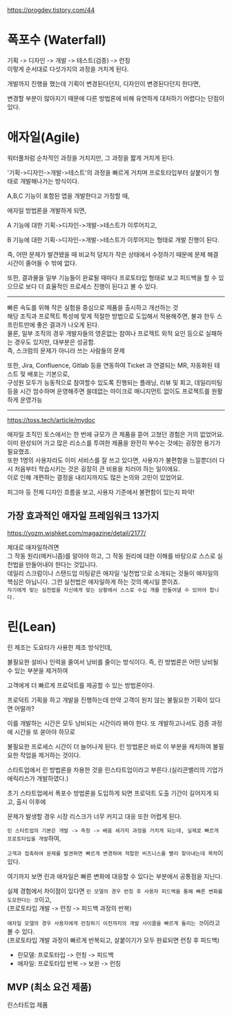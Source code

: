 https://progdev.tistory.com/44

# 폭포수 (Waterfall)

기획 -> 디자인 -> 개발 -> 테스트(검증) -> 런칭  
이렇게 순서대로 다섯가지의 과정을 거치게 된다.

개발까지 진행을 했는데 기획이 변경된다던지, 디자인이 변경된다던지 한다면,

변경할 부분이 많아지기 때문에 다른 방법론에 비해 유연하게 대처하기 어렵다는 단점이 있다.

# 애자일(Agile)

워터풀처럼 순차적인 과정을 거치지만, 그 과정을 짧게 거치게 된다.

'기획->디자인->개발->테스트'의 과정을 빠르게 거치며 프로토타입부터 살붙이기 형태로 개발해나가는 방식이다.

A,B,C 기능이 포함된 앱을 개발한다고 가정할 때,

애자일 방법론을 개발하게 되면,

A 기능에 대한 기획->디자인->개발->테스트가 이루어지고,

B 기능에 대한 기획->디자인->개발->테스트가 이루어지는 형태로 개발 진행이 된다.

즉, 어떤 문제가 발견됐을 때 비교적 덩치가 작은 상태에서 수정하기 때문에 문제 해결 시간이 줄어들 수 밖에 없다.

또한, 결과물을 일부 기능들이 완료될 때마다 프로토타입 형태로 보고 피드백을 할 수 있으므로 보다 더 효율적인 프로세스 진행이 된다고 볼 수 있다.

---

빠른 속도를 위해 작은 실험을 중심으로 제품을 출시하고 개선하는 것  
해당 조직과 프로젝트 특성에 맞게 적절한 방법으로 도입해서 적용해주면, 불과 한두 스프린트만에 좋은 결과가 나오게 된다.  
물론, 일부 조직의 경우 개발자들의 영혼없는 참여나 프로젝트 외적 요인 등으로 실패하는 경우도 있지만, 대부분은 성공함.  
즉, 스크럼의 문제가 아니라 쓰는 사람들의 문제

또한, Jira, Confluence, Gitlab 등을 연동하여 Ticket 과 연결되는 MR, 자동화된 테스트 및 배포는 기본으로,  
구성원 모두가 능동적으로 참여할수 있도록 진행되는 플래닝, 리뷰 및 회고, 데일리미팅 등을 시간 엄수하며 운영해주면 쓸데없는 마이크로 매니지먼트 없이도 프로젝트를 원활하게 운영가능

---

https://toss.tech/article/mydoc

애자일 조직인 토스에서는 한 번에 규모가 큰 제품을 뜯어 고쳤던 경험은 거의 없었어요.  
이미 완성되어 가고 많은 리소스를 투여한 제품을 완전히 부수는 것에는 굉장한 용기가 필요했죠.  
또한 1명의 사용자라도 이미 서비스를 잘 쓰고 있다면, 사용자가 불편함을 느낄뿐더러 다시 처음부터 학습시키는 것은 굉장히 큰 비용을 치러야 하는 일이에요.  
이로 인해 개편하는 결정을 내리지까지도 많은 논의와 고민이 있었어요.

피그마 등 전체 디자인 흐름을 보고, 사용자 기준에서 불편함이 있는지 파악!

## 가장 효과적인 애자일 프레임워크 13가지

https://yozm.wishket.com/magazine/detail/2177/

제대로 애자일하려면  
그 작동 원리(메커니즘)를 알아야 하고, 그 작동 원리에 대한 이해를 바탕으로 스스로 실천법을 만들어내야 한다는 것입니다.  
데일리 스크럼이나 스탠드업 미팅같은 애자일 ‘실천법’으로 소개되는 것들이 애자일의 핵심은 아닙니다. 그런 실천법은 애자일하게 하는 것의 예시일 뿐이죠.  
`자기에게 맞는 실천법을 자신에게 맞는 상황에서 스스로 수십 개를 만들어낼 수 있어야 합니다.`

# 린(Lean)

린 제조는 도요타가 사용한 제조 방식인데,

불필요한 설비나 인력을 줄여서 낭비를 줄이는 방식이다. 즉, 린 방법론은 어떤 낭비될 수 있는 부분을 제거하여

고객에게 더 빠르게 프로덕트를 제공할 수 있는 방법론이다.

프로덕트 기획을 하고 개발을 진행하는데 만약 고객이 원치 않는 불필요한 기획이 있다면 어떨까?

이를 개발하는 시간은 모두 낭비되는 시간이라 봐야 한다. 또 개발하고나서도 검증 과정에 시간을 또 쏟아야 하므로

불필요한 프로세스 시간이 더 늘어나게 된다. 린 방법론은 바로 이 부분을 캐치하여 불필요한 작업을 제거하는 것이다.

스타트업에서 린 방법론을 차용한 것을 린스타트업이라고 부른다.(실리콘밸리의 기업가 에릭리스가 개발하였다.)

초기 스타트업에서 폭포수 방법론을 도입하게 되면 프로덕트 도출 기간이 길어지게 되고, 출시 이후에

문제가 발생할 경우 시장 리스크가 너무 커지고 대응 또한 어렵게 된다.

`린 스타트업의 기본은 개발 -> 측정 -> 배움 세가지 과정을 거치게 되는데, 실제로 빠르게 프로토타입을 개발`하여,

`고객과 접촉하여 문제를 발견하면 빠르게 변경하여 적합한 비즈니스를 빨리 찾아내는데 목적`이 있다.

여기까지 보면 린과 애자일은 빠른 변화에 대응할 수 있다는 부분에서 공통점을 지닌다.

실제 경험에서 차이점이 있다면 `린 모델의 경우 런칭 후 사용자 피드백을 통해 빠른 변화를 도모한다는 것`이고,  
(프로토타입 개발 -> 런칭 -> 피드백 과정의 반복)

`애자일 모델의 경우 사용자에게 런칭하기 이전까지의 개발 사이클을 빠르게 돌리는 것`이라고 볼 수 있다.  
(프로토타입 개발 과정이 빠르게 반복되고, 살붙이기가 모두 완료되면 런칭 후 피드백)

- 린모델: 프로토타입 -> 런칭 -> 피드백
- 애자일: 프로토타입 반복 -> 보완 -> 런칭

## MVP (최소 요건 제품)

린스타트업 제품
